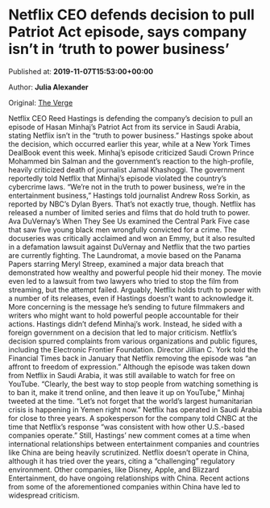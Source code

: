 
# Netflix CEO defends decision to pull Patriot Act episode, says company isn’t in ‘truth to power business’

Published at: **2019-11-07T15:53:00+00:00**

Author: **Julia Alexander**

Original: [The Verge](https://www.theverge.com/2019/11/7/20953210/netflix-reed-hastings-patriot-act-hasan-minhaj-saudi-arabia-episode-remove?utm_campaign=theverge&utm_content=chorus&utm_medium=social&utm_source=twitter)

Netflix CEO Reed Hastings is defending the company’s decision to pull an episode of Hasan Minhaj’s Patriot Act from its service in Saudi Arabia, stating Netflix isn’t in the “truth to power business.”
Hastings spoke about the decision, which occurred earlier this year, while at a New York Times DealBook event this week. Minhaj’s episode criticized Saudi Crown Prince Mohammed bin Salman and the government’s reaction to the high-profile, heavily criticized death of journalist Jamal Khashoggi. The government reportedly told Netflix that Minhaj’s episode violated the country’s cybercrime laws.
“We’re not in the truth to power business, we’re in the entertainment business,” Hastings told journalist Andrew Ross Sorkin, as reported by NBC’s Dylan Byers.
That’s not exactly true, though. Netflix has released a number of limited series and films that do hold truth to power. Ava DuVernay’s When They See Us examined the Central Park Five case that saw five young black men wrongfully convicted for a crime. The docuseries was critically acclaimed and won an Emmy, but it also resulted in a defamation lawsuit against DuVernay and Netflix that the two parties are currently fighting. The Laundromat, a movie based on the Panama Papers starring Meryl Streep, examined a major data breach that demonstrated how wealthy and powerful people hid their money. The movie even led to a lawsuit from two lawyers who tried to stop the film from streaming, but the attempt failed.
Arguably, Netflix holds truth to power with a number of its releases, even if Hastings doesn’t want to acknowledge it. More concerning is the message he’s sending to future filmmakers and writers who might want to hold powerful people accountable for their actions. Hastings didn’t defend Minhaj’s work. Instead, he sided with a foreign government on a decision that led to major criticism.
Netflix’s decision spurred complaints from various organizations and public figures, including the Electronic Frontier Foundation. Director Jillian C. York told the Financial Times back in January that Netflix removing the episode was “an affront to freedom of expression.” Although the episode was taken down from Netflix in Saudi Arabia, it was still available to watch for free on YouTube.
“Clearly, the best way to stop people from watching something is to ban it, make it trend online, and then leave it up on YouTube,” Minhaj tweeted at the time. “Let’s not forget that the world’s largest humanitarian crisis is happening in Yemen right now.”
Netflix has operated in Saudi Arabia for close to three years. A spokesperson for the company told CNBC at the time that Netflix’s response “was consistent with how other U.S.-based companies operate.” Still, Hastings’ new comment comes at a time when international relationships between entertainment companies and countries like China are being heavily scrutinized.
Netflix doesn’t operate in China, although it has tried over the years, citing a “challenging” regulatory environment. Other companies, like Disney, Apple, and Blizzard Entertainment, do have ongoing relationships with China. Recent actions from some of the aforementioned companies within China have led to widespread criticism.
